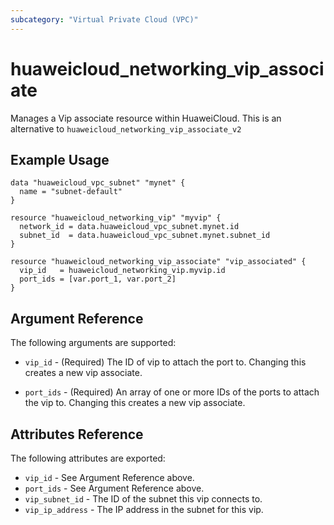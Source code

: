 ```yaml
---
subcategory: "Virtual Private Cloud (VPC)"
---
```


# huaweicloud\_networking\_vip\_associate

Manages a Vip associate resource within HuaweiCloud.
This is an alternative to `huaweicloud_networking_vip_associate_v2`

## Example Usage

```hcl
data "huaweicloud_vpc_subnet" "mynet" {
  name = "subnet-default"
}

resource "huaweicloud_networking_vip" "myvip" {
  network_id = data.huaweicloud_vpc_subnet.mynet.id
  subnet_id  = data.huaweicloud_vpc_subnet.mynet.subnet_id
}

resource "huaweicloud_networking_vip_associate" "vip_associated" {
  vip_id   = huaweicloud_networking_vip.myvip.id
  port_ids = [var.port_1, var.port_2]
}
```

## Argument Reference

The following arguments are supported:

* `vip_id` - (Required) The ID of vip to attach the port to.
    Changing this creates a new vip associate.

* `port_ids` - (Required) An array of one or more IDs of the ports to attach the vip to.
    Changing this creates a new vip associate.

## Attributes Reference

The following attributes are exported:

* `vip_id` - See Argument Reference above.
* `port_ids` - See Argument Reference above.
* `vip_subnet_id` - The ID of the subnet this vip connects to.
* `vip_ip_address` - The IP address in the subnet for this vip.
